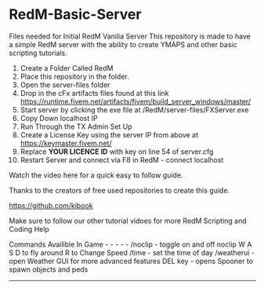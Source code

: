 # RedM-Basic-Server
Files needed for Initial RedM Vanilia Server
This repository is made to have a simple RedM server with the ability to create YMAPS and other basic scripting tutorials. 

1) Create a Folder Called RedM
2) Place this repository in the folder. 
3) Open the server-files folder
4) Drop in the cFx artifacts files found at this link
  https://runtime.fivem.net/artifacts/fivem/build_server_windows/master/
5) Start server by clicking the exe file at 
  /RedM/server-files/FXServer.exe
6) Copy Down localhost IP
7) Run Through the TX Admin Set Up
8) Create a License Key using the server IP from above at 
  https://keymaster.fivem.net/
9) Replace **YOUR LICENCE ID** with key on line 54 of server.cfg
10) Restart Server and connect via F8 in RedM - connect localhost

Watch the video here for a quick easy to follow guide. 

Thanks to the creators of free used repositories to create this guide. 

https://github.com/kibook

Make sure to follow our other tutorial vidoes for more RedM Scripting and Coding Help

Commands Availible In Game - - - - - 
/noclip - toggle on and off noclip
  W A S D to fly around
  R to Change Speed
/time - set the time of day
/weatherui - open Weather GUI for more advanced features
DEL key - opens Spooner to spawn objects and peds
- - - - - - -
